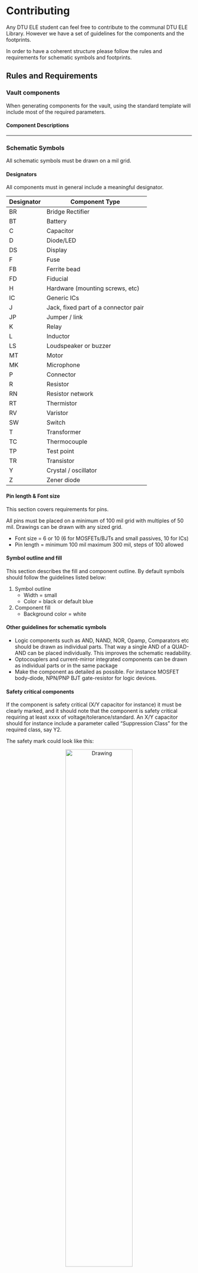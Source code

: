 # Contributing
Any DTU ELE student can feel free to contribute to the communal DTU ELE Library. However we have a set of guidelines for the components and the footprints.

In order to have a coherent structure please follow the rules and requirements for schematic symbols and footprints.

## Rules and Requirements

### Vault components

When generating components for the vault, using the standard template will include most of the required parameters.

#### Component Descriptions

___
### Schematic Symbols
All schematic symbols must be drawn on a mil grid. 

#### Designators
All components must in general include a meaningful designator.

| Designator    | Component Type						|
| --- 			| --- 									|
| BR 			| Bridge Rectifier						|
| BT 			| Battery								|
| C 			| Capacitor 							|
| D 			| Diode/LED								|
| DS 			| Display 								|
| F 			| Fuse 									|
| FB 			| Ferrite bead  						|
| FD 			| Fiducial 								|
| H 			| Hardware (mounting screws, etc) 		|
| IC 			| Generic ICs 							|
| J 			| Jack, fixed part of a connector pair 	|
| JP 			| Jumper / link 						|
| K 			| Relay  								|
| L 			| Inductor 								|
| LS 			| Loudspeaker or buzzer 				|
| MT 			| Motor 								|
| MK 			| Microphone 							|
| P 			| Connector 							|
| R				| Resistor								|
| RN 			| Resistor network 						|
| RT 			| Thermistor 							|
| RV 			| Varistor 								|
| SW 			| Switch 							 	|
| T 			| Transformer						 	|
| TC 			| Thermocouple 							|
| TP 			| Test point						 	|
| TR 			| Transistor						 	|
| Y 			| Crystal / oscillator 					|
| Z 			| Zener diode 							|

#### Pin length & Font size
This section covers requirements for pins. 

All pins must be placed on a minimum of 100 mil grid with multiples of 50 mil. Drawings can be drawn with any sized grid.

* Font size = 6 or 10 (6 for MOSFETs/BJTs and small passives, 10 for ICs)
* Pin length = minimum 100 mil maximum 300 mil, steps of 100 allowed

#### Symbol outline and fill
This section describes the fill and component outline. By default symbols should follow the guidelines listed below:

1. Symbol outline
	* Width = small
	* Color = black or default blue
2. Component fill
	* Background color = white

#### Other guidelines for schematic symbols
* Logic components such as AND, NAND, NOR, Opamp, Comparators etc should be drawn as individual parts. That way a single AND of a QUAD-AND can be placed individually. This improves the schematic readability.
* Optocouplers and current-mirror integrated components can be drawn as individual parts or in the same package
* Make the component as detailed as possible. For instance MOSFET body-diode, NPN/PNP BJT gate-resistor for logic devices.

#### Safety critical components
If the component is safety critical (X/Y capacitor for instance) it must be clearly marked, and it should note that the component is safety critical requiring at least xxxx of voltage/tolerance/standard. An X/Y capacitor should for instance include a parameter called “Suppression Class” for the required class, say Y2.

The safety mark could look like this:

<p align="center">
	<img src="figures/safetycritical.png" alt="Drawing" style="width: 60%;"/>
</p>

In this manner, the user/designer will easily catch on to the importance of the safety rated component.

#### Confidential components
Confidential components and projects should under no circumstances be located on the Altium Vault. All confidential content must be handled according to the rules set by the specific project.

___
### Footprints
This section covers rules and standards for footprint naming convention and used layers for documentation, assembly and 3d models.

By default footprints should follow the existing footprint and land pattern standard or manufacturer recommendation. The current IPC standard is IPC-7351B.

#### Naming convention
INCLUDE MORE GENERIC NAMING CONVENTION OTHER THAN MANFUACTURER VENDOR CODES

The footprints should be named correspondingly to the following rules (mixed a with the Kicad Library Convention (KLC, find link at the bottom). 

All footprints are given a vendor code initially, to distinguish footprints from different manufacturers designed according to their specifications. When naming the package (eg. SOT23-3 or BGA-12) use manufacturer naming. For instance Texas Instruments name their DSBGA-4 with YZV0004-4. The description field carries the information about the standard name for the package.

The generic way of naming the component is:
	* [MFN]_[MFN_Package]-[no. pins]_B[x]x[y]x[z][unit]_P[pad pitch][unit]_[IPC std/courtyard]

A few examples of named footprints are given below:

| Name 											| Description 																				|
| TI_YZV0004-4_B0.88x0.88x0.5mm_P0.5mm_N 		| Texas Instruments, YZV0004-4 (DSBGA-4), Body 0.88x0.88x0.5 mm, Pitch 0.5 mm, IPC Nominal 	|
| DIOD_SOD323_B1.7x1.3x1.05mmP2.11mm_Nominal 	| Diodes Incorporated, SOD323, Body 1.7x1.3x1.05 mm, Pitch 2.11 mm, IPC Nominal 			|

All footprints must end accordingly to the given IPC standard used for the generic footprint or courtyard excess. The following abbreviations are allowed:
* Nominal, N
* Least, L
* Most, M

By default it is suggested most footprints are drawn according to the IPC Nominal specifications. This allows for medium density designs that are easy to prototype with. Additionally this allows for most pick-and-place machines to handle eventual manufacturing.

##### Vendor Codes
For manufacturer specific footprints or footprints made according to a given manufacturer's specifics, the naming must carry the manufacturer name according to Altium's default [Vendor Codes](https://techdocs.altium.com/display/ADOH/Vendor+Codes).

For manufacturers not listed in Altium's default vendor codes, use the following underneath. If you do experience a manufacturer often used and not present on either lists, please suggest a vendor code and/or make a pull request.

| Company         						| Abbreviation 	|
| ---					 				| --- 			|
| Cinch Connectivity Solutions 			| CCS 			|
| Coilcraft					 			| COIL 			|
| Micro Commercial Components 			| MCC 			|
| Nexperia 								| NEXP 			|
| Schurter 								| SCHU 			|
| Vishay 								| VISH 			|
| Wurth Elektronik						| WUE 			|

#### Pad shapes
Pad shapes should be drawn according to manufacturer suggestions per their documentation or IPC standards. By default SMD pads should have a 25% corner radius, since right angled are seldomly soldered.

#### Pin 1 location
The footprint should be oriented in such a fashion, that pin 1 is on the left. For IC packages, pin 1 should be located in the upper left or lower left corner.

#### Layers
For DTU ELE footprints the following layers are used:

| Layer         	| Description                                                       	|
| --- 				| --- 																	|
| Overlay			| Silkscreen															|
| Mechanical 2 		| Top Assembly 															|
| Mechanical 3 		| Bottom assembly 													 	|
| Mechanical 4  	| Top component courtyard and center point								|
| Mechanical 5  	| Bottom component courtyard and center point							|
| Mechanical 6 		| Top 3d model and component outline  									|
| Mechanical 7 		| Bottom 3d model and component outline 								|
| Mechanical 8 		| Reserved for PCB notes (manufacturer)	 								|
| Mechanical 9 		| Reserved for PCB notes (in-house)										|
| Mechanical 10 	| Reserved for top side dimensions  									|
| Mechanical 11 	| Reserved for bottom side dimensions 									|
| Mechanical 27 	| Reserved for PCB board outlines 					 					|

##### Overlay (silkscreen)
The overlay is the silkscreen layer. This layer most often contains a part of the component outline, pin 1 reference and designator.

The overlay layer is not mandatory to include, but it often increases the overview of the PCB as well as improves the assembly process.

1. Silkscreen linewidth = 0.1mm <= 0.15 mm (0.12 mm nominally)
2. Reference designator
	* Text size = 1 mm
	* Text width = 0.15 mm
3. Silkscreen must not be placed over pads or areas of exposed copper
	* Clearance between silkscreen and exposed copper elements must be at least 0.2mm (edge-to-edge measurement)
4. Silkscreen outlines should be inside placement courtyard
	* Only exception is pin number designators on connectors
5. For SMD footprints, silkscreen must be fully visible after board assembly
6. For through-hole components, silkscreen may be placed under component to aid in assembly process
7. Pin 1 is identified by:
	* Gullwing: extending the silkscreen along pin 1 length of pads
	* NoLead (DFN/QFN etc): missing silkscreen line along pin 1 designates pin 1

Pin identification on silkscreen is shown in the following figure:

<p align="center">
	<img src="figures/SilkscreenPolarityMarking.PNG" alt="SilkscreenPolarity" style="width: 60%;"/>
</p>

##### Mechanical 2/3 - Assembly layer
This layer is used for a PDF printout of where which components are placed. This allows the designer and/or manufacturer ease of design process as well as manufacturing verification.

The following layers cover the assembly layers:
* Mechanical 2 = Top assembly
* Mechanical 3 = Bottom assembly

The assembly layer must contain:
1. A component outline
	* Maximum or nominal body size
	* Linewidth = 0.1 mm
2. A string in the center of component to show designator
	* String = .Designator
	* Font = TrueType
	* Text size = 0.5 - 1 mm (the highest that fit inside the outline with at least three digits eg; IC777)
3. Components like diodes, ICs and polarized capacitors must clearly mark pin 1, cathode or negative terminal
	* Pin 1 mark should be a bevel (for non-chip packages)
		* 1 mm or 25% of package size (whichever is greatest)
4. All designators must where applicable be located inside the component outuline


##### Mechanical 4/5 - Courtyard and center point
The courtyard is used to describe the distance from the component and land patterns to components around. [IPC-7251](http://www.ipc.org/committee/drafts/1-13_d_7251WD1.pdf) is a standard for land patterns and describes the point and requirements for courtyard excess.

The following layers cover the courtyards:
* Mechanical 4 = Top courtyard
* Mechanical 5 = Bottom courtyard

For courtyards the following rules apply:
1. By default courtyard follows the nominal board densities
	* Least courtyard excess = 0.1 mm (Level-C high density) (Least, L)
	* Nominal courtyard excess = 0.25 mm (Level-B nominal density) (Nominal, N)
	* Most courtyard excess = 0.5 mm (Level-A low density) (Most, M)
	* Measure courtyard excess from mechanical or electrical limiting factor (can be either pads or 3d model outline) to center of courtyard lines
2. Courtyard linewidth = 0.05 mm
3. The courtyard layer must contain a crosshair at a component's center of gravity
	* For complex components crosshair can be placed at component origin
	* Linewidth = 0.05 mm
	* Length = 0.05 mm
4. Bottom layer can contain courtyard as well, if the component requires so. The sames rules apply as for the top layer.

##### Mechanical 6/7 - 3d model and component outline
All components must contain a suitable 3d model. This allows the designer to make a mechanical verification of the PCB.

The following layers cover 3d models and component outlines:
* Mechanical 6 = Top 3d body
* Mechanical 7 = Bottom 3d body

For the 3d layers the following rules apply:
1. 3d models can either be:
	* Exact models found on the internet (watch licensing rules) or,
	* Squared boxes equivalating the mechanical constraints of the component
2. The 3d model must be placed on the 3d (M6/M7) layer
3. The 3d model must be oriented as per the footprint's dictation
	* Pay attention to pin 1 marker on 3d model vs. silkscreen/assembly layer
4. Around the component body an outline must be drawn in the same layer
	* Line width = 0.1 mm

#### Mechanical 8, 9, 10, 11 and 27
The mentioned layers are restricted from component footprints, unless the footprint contains explicit limits/boundaries for the manufacturer or in-house to know.

## Licenses
Under no circumstances must any licensed content excluding academic use be used in the building of the components. This in general applies to 3d models found on the internet.

## Online Guides
If you are interesed in further knowledge in the proper way of handling large scale libraries, I recommend the following links:

[What is new in IPC-7351C](http://www.ocipcdc.org/archive/What_is_New_in_IPC-7351C_03_11_2015.pdf)

[KiCad Library Conventions](http://kicad-pcb.org/libraries/klc/)

[Component Development best practices - Part 1](https://resources.altium.com/pcb-design-blog/component-development-best-practices-part-1)

[What's in a Name - Component Development Part 2](https://resources.altium.com/pcb-design-blog/whats-in-a-name-component-development-part-2)

[What's the best way to make a library searchable? Parameters - Component Development Part 3](https://resources.altium.com/pcb-design-blog/whats-the-best-way-to-make-a-library-searchable-parameters-component-development-part-3)
